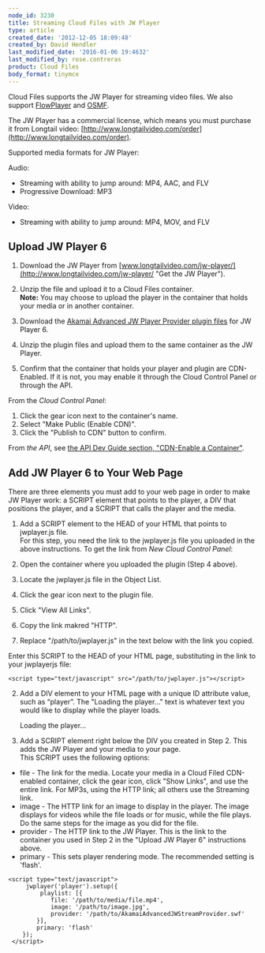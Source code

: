 ```yaml
---
node_id: 3230
title: Streaming Cloud Files with JW Player
type: article
created_date: '2012-12-05 18:09:48'
created_by: David Hendler
last_modified_date: '2016-01-06 19:4632'
last_modified_by: rose.contreras
product: Cloud Files
body_format: tinymce
---
```


Cloud Files supports the JW Player for streaming video files. We also
support
[FlowPlayer](http://www.rackspace.com/knowledge_center/article/cloud-files-streaming-with-flowplayer-plugins)
and
[OSMF](http://www.rackspace.com/knowledge_center/article/cloud-files-streaming-with-osmf-plugins).

The JW Player has a commercial license, which means you must purchase it
from Longtail video:
[http://www.longtailvideo.com/order](http://www.longtailvideo.com/order).

Supported media formats for JW Player:

Audio:

-   Streaming with ability to jump around: MP4, AAC, and FLV
-   Progressive Download: MP3

Video:

-   Streaming with ability to jump around: MP4, MOV, and FLV

 

Upload JW Player 6
------------------

1. Download the JW Player from
[www.longtailvideo.com/jw-player/](http://www.longtailvideo.com/jw-player/ "Get the JW Player").

2. Unzip the file and upload it to a Cloud Files container.<br>
 **Note:** You may choose to upload the player in the container that
holds your media or in another container.

3. Download the [Akamai Advanced JW Player Provider plugin
files](http://mediapm.edgesuite.net/jw/) for JW Player 6.

4. Unzip the plugin files and upload them to the same container as the
JW Player.

5. Confirm that the container that holds your player and plugin are
CDN-Enabled. If it is not, you may enable it through the Cloud Control
Panel or through the API.

From the *Cloud Control Panel*:

1.  Click the gear icon next to the container's name.
2.  Select "Make Public (Enable CDN)".
3.  Click the "Publish to CDN" button to confirm.

From *the API*, see [the API Dev Guide section, "CDN-Enable a
Container"](http://docs.rackspace.com/files/api/v1/cf-devguide/content/PUT_enableDisableCDNcontainer_v1__account___container__CDN_Container_Services-d1e2632.html).

 

Add JW Player 6 to Your Web Page
--------------------------------

There are three elements you must add to your web page in order to make
JW Player work: a SCRIPT element that points to the player, a DIV that
positions the player, and a SCRIPT that calls the player and the media.

1. Add a SCRIPT element to the HEAD of your HTML that points to
jwplayer.js file.<br>
 For this step, you need the link to the jwplayer.js file you uploaded
in the above instructions. To get the link from *New Cloud Control
Panel*:

1.  Open the container where you uploaded the plugin (Step 4 above).
2.  Locate the jwplayer.js file in the Object List.
3.  Click the gear icon next to the plugin file.
4.  Click "View All Links".
5.  Copy the link makred "HTTP".
6.  Replace "/path/to/jwplayer.js" in the text below with the link you
    copied.

 Enter this SCRIPT to the HEAD of your HTML page, substituting in the
link to your jwplayerjs file:

~~~~ {.MsoNormal}
<script type="text/javascript" src="/path/to/jwplayer.js"></script>
~~~~

2. Add a DIV element to your HTML page with a unique ID attribute
value, such as &ldquo;player&rdquo;. The "Loading the player..." text is whatever
text you would like to display while the player loads.

    <div id="player">Loading the player...</div>

3. Add a SCRIPT element right below the DIV you created in Step 2. This
adds the JW Player and your media to your page.<br>
 This SCRIPT uses the following options:

-   file - The link for the media. Locate your media in a Cloud Filed
    CDN-enabled container, click the gear icon, click "Show Links", and
    use the entire link. For MP3s, using the HTTP link; all others use
    the Streaming link.
-   image - The HTTP link for an image to display in the player. The
    image displays for videos while the file loads or for music, while
    the file plays. Do the same steps for the image as you did for the
    file.
-   provider - The HTTP link to the JW Player. This is the link to the
    container you used in Step 2 in the "Upload JW Player 6"
    instructions above.
-   primary - This sets player rendering mode. The recommended setting
    is 'flash'.

<!-- -->

    <script type="text/javascript">
         jwplayer('player').setup({
             playlist: [{
                file: '/path/to/media/file.mp4',
                image: '/path/to/image.jpg',
                provider: '/path/to/AkamaiAdvancedJWStreamProvider.swf'
            }],
            primary: 'flash'
        });
     </script>

 

